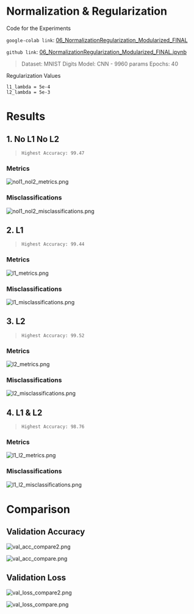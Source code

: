 ﻿# Normalization & Regularization

Code for the Experiments

`google-colab link`: [06_NormalizationRegularization_Modularized_FINAL](https://colab.research.google.com/github/satyajitghana/TSAI-DeepVision-EVA4.0/blob/master/06_NormalizationRegularization/06_NormalizationRegularization_Modularized_FINAL.ipynb)

`github link`: [06_NormalizationRegularization_Modularized_FINAL.ipynb](https://github.com/satyajitghana/TSAI-DeepVision-EVA4.0/blob/master/06_NormalizationRegularization/06_NormalizationRegularization_Modularized_FINAL.ipynb)

>Dataset: MNIST Digits
Model: CNN - 9960 params
Epochs: 40

Regularization Values
```
l1_lambda = 5e-4
l2_lambda = 5e-3
```

# Results

## 1. No L1 No L2

> `Highest Accuracy: 99.47`

### Metrics
![nol1_nol2_metrics.png](https://github.com/satyajitghana/TSAI-DeepVision-EVA4.0/blob/master/06_NormalizationRegularization/plots/nol1_nol2_metrics.png?raw=true)

### Misclassifications
![nol1_nol2_misclassifications.png](https://github.com/satyajitghana/TSAI-DeepVision-EVA4.0/blob/master/06_NormalizationRegularization/plots/nol1_nol2_misclassifications.png?raw=true)

## 2. L1

> `Highest Accuracy: 99.44`

### Metrics
![l1_metrics.png](https://github.com/satyajitghana/TSAI-DeepVision-EVA4.0/blob/master/06_NormalizationRegularization/plots/l1_metrics.png?raw=true)

### Misclassifications
![l1_misclassifications.png](https://github.com/satyajitghana/TSAI-DeepVision-EVA4.0/blob/master/06_NormalizationRegularization/plots/l1_misclassifications.png?raw=true)

## 3. L2

> `Highest Accuracy: 99.52`

### Metrics
![l2_metrics.png](https://github.com/satyajitghana/TSAI-DeepVision-EVA4.0/blob/master/06_NormalizationRegularization/plots/l2_metrics.png?raw=true)

### Misclassifications
![l2_misclassifications.png](https://github.com/satyajitghana/TSAI-DeepVision-EVA4.0/blob/master/06_NormalizationRegularization/plots/l2_misclassifications.png?raw=true)

## 4. L1 & L2

> `Highest Accuracy: 98.76`

### Metrics
![l1_l2_metrics.png](https://github.com/satyajitghana/TSAI-DeepVision-EVA4.0/blob/master/06_NormalizationRegularization/plots/l1_l2_metrics.png?raw=true)

### Misclassifications
![l1_l2_misclassifications.png](https://github.com/satyajitghana/TSAI-DeepVision-EVA4.0/blob/master/06_NormalizationRegularization/plots/l1_l2_misclassifications.png?raw=true)

# Comparison

## Validation Accuracy

![val_acc_compare2.png](https://github.com/satyajitghana/TSAI-DeepVision-EVA4.0/blob/master/06_NormalizationRegularization/plots/val_acc_compare2.png?raw=true)

![val_acc_compare.png](https://github.com/satyajitghana/TSAI-DeepVision-EVA4.0/blob/master/06_NormalizationRegularization/plots/val_acc_compare.png?raw=true)

## Validation Loss

![val_loss_compare2.png](https://github.com/satyajitghana/TSAI-DeepVision-EVA4.0/blob/master/06_NormalizationRegularization/plots/val_loss_compare2.png?raw=true)

![val_loss_compare.png](https://github.com/satyajitghana/TSAI-DeepVision-EVA4.0/blob/master/06_NormalizationRegularization/plots/val_loss_compare.png?raw=true)


